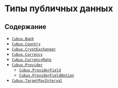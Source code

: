 Типы публичных данных
=====================

Содержание
----------

*   [`Cubux.Bank`](bank.md)
*   [`Cubux.Country`](country.md)
*   [`Cubux.CryptExchanger`](crypt-exchanger.md)
*   [`Cubux.Currency`](currency.md)
*   [`Cubux.CurrencyRate`](currency-rate.md)
*   [`Cubux.Provider`](provider.md)
    *   [`Cubux.ProviderField`](provider-field.md)
    *   [`Cubux.ProviderFieldOption`](provider-field-option.md)
*   [`Cubux.TargetPayInterval`](target-pay-interval.md)
